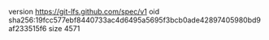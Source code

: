 version https://git-lfs.github.com/spec/v1
oid sha256:19fcc577ebf8440733ac4d6495a5695f3bcb0ade42897405980bd9af233515f6
size 4571
